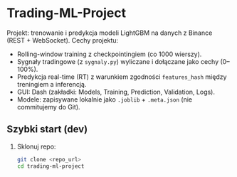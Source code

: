 # Trading-ML-Project

Projekt: trenowanie i predykcja modeli LightGBM na danych z Binance (REST + WebSocket).
Cechy projektu:
- Rolling-window training z checkpointingiem (co 1000 wierszy).
- Sygnały tradingowe (z `sygnaly.py`) wyliczane i dołączane jako cechy (0–100%).
- Predykcja real-time (RT) z warunkiem zgodności `features_hash` między treningiem a inferencją.
- GUI: Dash (zakładki: Models, Training, Prediction, Validation, Logs).
- Modele: zapisywane lokalnie jako `.joblib` + `.meta.json` (nie commitujemy do Git).

## Szybki start (dev)
1. Sklonuj repo:
   ```bash
   git clone <repo_url>
   cd trading-ml-project
